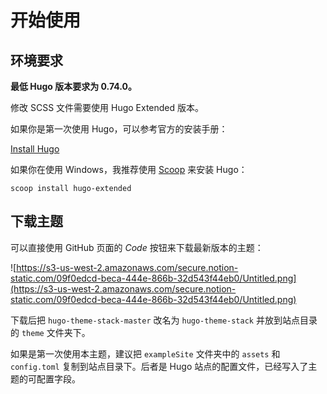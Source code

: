 # 开始使用

## 环境要求

**最低 Hugo 版本要求为 0.74.0。**

修改 SCSS 文件需要使用 Hugo Extended 版本。

如果你是第一次使用 Hugo，可以参考官方的安装手册：

[Install Hugo](https://gohugo.io/getting-started/installing/)

如果你在使用 Windows，我推荐使用 [Scoop](https://scoop.sh/) 来安装 Hugo：

```text
scoop install hugo-extended
```

## 下载主题

可以直接使用 GitHub 页面的 _Code_ 按钮来下载最新版本的主题：

![https://s3-us-west-2.amazonaws.com/secure.notion-static.com/09f0edcd-beca-444e-866b-32d543f44eb0/Untitled.png](https://s3-us-west-2.amazonaws.com/secure.notion-static.com/09f0edcd-beca-444e-866b-32d543f44eb0/Untitled.png)

下载后把 `hugo-theme-stack-master` 改名为 `hugo-theme-stack` 并放到站点目录的 `theme` 文件夹下。

如果是第一次使用本主题，建议把 `exampleSite` 文件夹中的 `assets` 和 `config.toml` 复制到站点目录下。后者是 Hugo 站点的配置文件，已经写入了主题的可配置字段。

